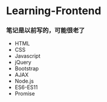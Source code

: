 # Learning-Frontend

### 笔记是以前写的，可能很老了

- HTML
- CSS
- Javascript
- jQuery
- Bootstrap
- AJAX
- Node.js
- ES6-ES11
- Promise
